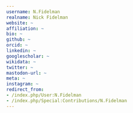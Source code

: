 ```yaml
---
username: N.Fidelman
realname: Nick Fidelman
website: ~
affiliation: ~
bio: ~
github: ~
orcid: ~
linkedin: ~
googlescholar: ~
wikidata: ~
twitter: ~
mastodon-url: ~
meta: ~
instagram: ~
redirect_from:
- /index.php/User:N.Fidelman
- /index.php/Special:Contributions/N.Fidelman
---
```

